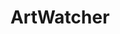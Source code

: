 ---
title: ArtWatcher
description: There are thousands of works of public art scattered around the city.  There should be one place to see where they are and how they’re doing. We’re building it.
image: /assets/images/projects/adopt-civic-art.jpg
alt: "'adopt civic arts'"
links: 
  - name: Github
    url: 'https://github.com/hackforla/adopt-civic-art'
  # - name: Site
  #   url: ''
# looking: 
location: Downtown LA
partner: County of Los Angeles
status: On Hold
---